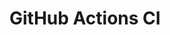 # GitHub Actions CI









































































































































































